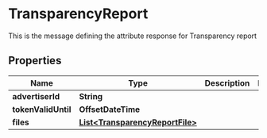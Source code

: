 

# TransparencyReport

This is the message defining the attribute response for Transparency report

## Properties

| Name | Type | Description | Notes |
|------------ | ------------- | ------------- | -------------|
|**advertiserId** | **String** |  |  |
|**tokenValidUntil** | **OffsetDateTime** |  |  |
|**files** | [**List&lt;TransparencyReportFile&gt;**](TransparencyReportFile.md) |  |  |




